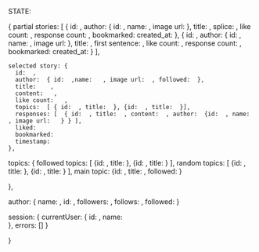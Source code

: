 STATE:

{
    partial stories: [
      { id:  ,
        author: { id:   , name:    , image url:    },
        title:   ,
        splice:    ,
        like count:   ,
        response count:   ,
        bookmarked:
        created_at:
  	  },
      { id:  ,
        author: { id:  , name:    , image url:    },
        title:   ,
        first sentence:    ,
        like count:   ,
        response count:   ,
        bookmarked:
        created_at:
  	  }
    ],

    selected story: {
      id:  ,
      author:  { id:  ,name:   , image url:  , followed:  },
      title:    ,
      content:   ,
      like count:   ,
      topics:  [ { id:  , title:  }, {id:  , title:  }],
      responses: [  { id:  , title:  , content:  , author:  {id:  , name:  , image url:   } } ],
      liked:
      bookmarked:
      timestamp:
    },


topics: {
    followed topics: [ {id:   , title:  }, {id:  , title:  } ],
    random topics: [  {id:   , title:  }, {id:  , title:  } ],
    main topic: {id:  , title:  , followed:   }

  },


author: {
    name:   ,
    id:   ,
    followers:   ,
    follows:    ,
    followed:
  }


session: {
    currentUser:    {
        id:   ,
        name:     
	  },
    errors: []
  }

}

